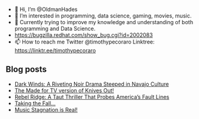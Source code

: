 - 👋 Hi, I’m @OldmanHades
- 👀 I’m interested in programming, data science, gaming, movies, music.
- 🌱 Currently trying to improve my knowledge and understanding of both programming and Data Science.
- https://bugzilla.redhat.com/show_bug.cgi?id=2002083
- 📫 How to reach me Twitter @timothypecoraro
Linktree: https://linktr.ee/timothypecoraro

## Blog posts
<!-- BLOG-POST-LIST:START -->
- [Dark Winds: A Riveting Noir Drama Steeped in Navajo Culture](https://medium.com/@timothypecoraro/dark-winds-a-riveting-noir-drama-steeped-in-navajo-culture-93172f2508f7?source=rss-5097f5c9b801------2)
- [The Made for TV version of Knives Out!](https://medium.com/@timothypecoraro/the-made-for-tv-version-of-knives-out-886ec1395e28?source=rss-5097f5c9b801------2)
- [Rebel Ridge: A Taut Thriller That Probes America’s Fault Lines](https://medium.com/@timothypecoraro/rebel-ridge-a-taut-thriller-that-probes-americas-fault-lines-93d6d177ee03?source=rss-5097f5c9b801------2)
- [Taking the Fall…](https://medium.com/@timothypecoraro/taking-the-fall-43ec248666e6?source=rss-5097f5c9b801------2)
- [Music Stagnation is Real!](https://medium.com/@timothypecoraro/music-stagnation-is-real-5a676d5df83c?source=rss-5097f5c9b801------2)
<!-- BLOG-POST-LIST:END -->
